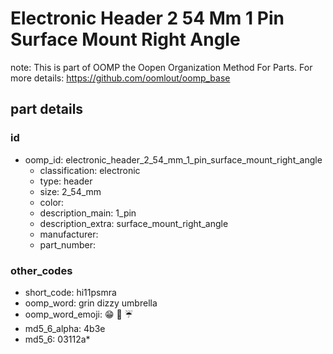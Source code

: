 # Electronic Header 2 54 Mm 1 Pin Surface Mount Right Angle  

note: This is part of OOMP the Oopen Organization Method For Parts. For more details: https://github.com/oomlout/oomp_base

##  part details





### id
* oomp_id: electronic_header_2_54_mm_1_pin_surface_mount_right_angle
  * classification: electronic
  * type: header
  * size: 2_54_mm
  * color: 
  * description_main: 1_pin
  * description_extra: surface_mount_right_angle
  * manufacturer: 
  * part_number: 

### other_codes
* short_code: hi11psmra
* oomp_word: grin dizzy umbrella
* oomp_word_emoji: :grin: :dizzy: :umbrella:
* md5_6_alpha: 4b3e
* md5_6: 03112a* 